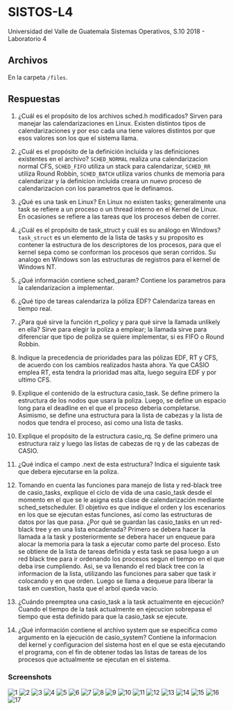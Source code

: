 # SISTOS-L4
Universidad del Valle de Guatemala
Sistemas Operativos, S.10 2018 - Laboratorio 4

## Archivos
En la carpeta ```/files```.

## Respuestas

1. ¿Cuál es el propósito de los archivos sched.h modificados?
Sirven para manejar las calendarizaciones en Linux. Existen distintos tipos de calendarizaciones y por eso cada una tiene valores distintos por que esos valores son los que el sistema llama.

2. ¿Cuál es el propósito de la definición incluida y las definiciones existentes en el archivo?
```SCHED_NORMAL``` realiza una calendarizacion normal CFS, ```SCHED_FIFO``` utiliza un stack para calendarizar, ```SCHED_RR``` utiliza Round Robbin, ```SCHED_BATCH``` utiliza varios chunks de memoria para calendarizar y la definicion incluida creara un nuevo proceso de calendarizacion con los parametros que le definamos.

3. ¿Qué es una task en Linux?
En Linux no existen tasks; generalmente una task se refiere a un proceso o un thread interno en el Kernel de Linux. En ocasiones se refiere a las tareas que los procesos deben de correr.

4. ¿Cuál es el propósito de task_struct y cuál es su análogo en Windows?
```task_struct``` es un elemento de la lista de tasks y su proposito es contener la estructura de los descriptores de los procesos, para que el kernel sepa como se conforman los procesos que seran corridos. Su analogo en Windows son las estructuras de registros para el kernel de Windows NT.

5. ¿Qué información contiene sched_param?
Contiene los parametros para la calendarizacion a implementar.

6. ¿Qué tipo de tareas calendariza la póliza EDF?
Calendariza tareas en tiempo real.

7. ¿Para qué sirve la función rt_policy y para qué sirve la llamada unlikely en ella?
Sirve para elegir la poliza a emplear; la llamada sirve para diferenciar que tipo de poliza se quiere implementar, si es FIFO o Round Robbin.

8. Indique la precedencia de prioridades para las pólizas EDF, RT y CFS, de acuerdo con los cambios realizados hasta ahora.
Ya que CASIO emplea RT, esta tendra la prioridad mas alta, luego seguira EDF y por ultimo CFS.

9. Explique el contenido de la estructura casio_task.
Se define primero la estructura de los nodos que usara la poliza. Luego, se define un espacio long para el deadline en el que el proceso deberia completarse. Asimismo, se define una estructura para la lista de cabezas y la lista de nodos que tendra el proceso, asi como una lista de tasks. 

10. Explique el propósito de la estructura casio_rq.
Se define primero una estructura raiz y luego las listas de cabezas de rq y de las cabezas de CASIO.

11. ¿Qué indica el campo .next de esta estructura?
Indica el siguiente task que debera ejecutarse en la poliza.

12. Tomando   en   cuenta las   funciones para   manejo   de   lista y red-black tree de casio_tasks, explique el ciclo de vida de una casio_task desde el momento en el que  se  le  asigna  esta  clase  de  calendarización  mediante sched_setscheduler.  El objetivo es que indique el orden y los escenarios en los que se ejecutan estas funciones, así   como   las   estructuras   de   datos   por   las   que   pasa.   ¿Por   qué se guardan   las casio_tasks en un red-black tree y en una lista encadenada?
Primero se debera hacer la llamada a la task y posteriormente se debera hacer un enqueue para alocar la memoria para la task a ejecutar como parte del proceso. Esto se obtiene de la lista de tareas definida y esta task se pasa luego a un red black tree para ir ordenando los procesos segun el tiempo en el que deba irse cumpliendo. Asi, se va llenando el red black tree con la informacion de la lista, utilizando las funciones para saber que task ir colocando y en que orden. Luego se llama a dequeue para liberar la task en cuestion, hasta que el arbol queda vacio.

13. ¿Cuándo preemptea una casio_task a la task actualmente en ejecución?
Cuando el tiempo de la task actualmente en ejecucion sobrepasa el tiempo que esta definido para que la casio_task se ejecute.

14. ¿Qué información contiene el archivo system que se especifica como argumento en la ejecución de casio_system?
Contiene la informacion del kernel y configuracion del sistema host en el que se esta ejecutando el programa, con el fin de obtener todas las listas de tareas de los procesos que actualmente se ejecutan en el sistema.

### Screenshots
![1](https://github.com/gbrolo/SISTOS-L4/blob/master/img/1.PNG)
![2](https://github.com/gbrolo/SISTOS-L4/blob/master/img/2.PNG)
![3](https://github.com/gbrolo/SISTOS-L4/blob/master/img/3.PNG)
![4](https://github.com/gbrolo/SISTOS-L4/blob/master/img/4.PNG)
![5](https://github.com/gbrolo/SISTOS-L4/blob/master/img/5.PNG)
![6](https://github.com/gbrolo/SISTOS-L4/blob/master/img/6.PNG)
![7](https://github.com/gbrolo/SISTOS-L4/blob/master/img/7.PNG)
![8](https://github.com/gbrolo/SISTOS-L4/blob/master/img/8.PNG)
![9](https://github.com/gbrolo/SISTOS-L4/blob/master/img/9.PNG)
![10](https://github.com/gbrolo/SISTOS-L4/blob/master/img/10.PNG)
![11](https://github.com/gbrolo/SISTOS-L4/blob/master/img/11.PNG)
![12](https://github.com/gbrolo/SISTOS-L4/blob/master/img/12.PNG)
![13](https://github.com/gbrolo/SISTOS-L4/blob/master/img/13.PNG)
![14](https://github.com/gbrolo/SISTOS-L4/blob/master/img/14.PNG)
![15](https://github.com/gbrolo/SISTOS-L4/blob/master/img/15.PNG)
![16](https://github.com/gbrolo/SISTOS-L4/blob/master/img/16.PNG)
![17](https://github.com/gbrolo/SISTOS-L4/blob/master/img/17.PNG)

